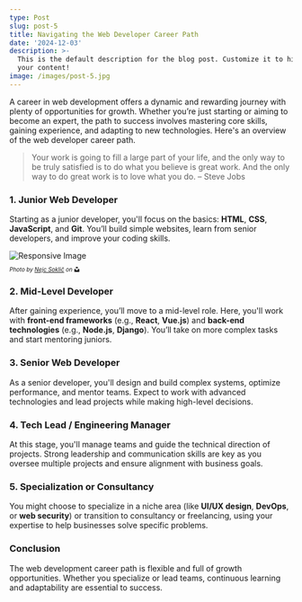 ```yaml
---
type: Post
slug: post-5
title: Navigating the Web Developer Career Path
date: '2024-12-03'
description: >-
  This is the default description for the blog post. Customize it to highlight
  your content!
image: /images/post-5.jpg
---
```


A career in web development offers a dynamic and rewarding journey with plenty of opportunities for growth. Whether you’re just starting or aiming to become an expert, the path to success involves mastering core skills, gaining experience, and adapting to new technologies. Here's an overview of the web developer career path.

> Your work is going to fill a large part of your life, and the only way to be truly satisfied is to do what you believe is great work. And the only way to do great work is to love what you do. – Steve Jobs

### 1. Junior Web Developer
Starting as a junior developer, you'll focus on the basics: **HTML**, **CSS**, **JavaScript**, and **Git**. You’ll build simple websites, learn from senior developers, and improve your coding skills.

<!--more-->

<div class="shadow-wrapper">
<picture class="responsive-picture">
  <source type="image/jxl" srcset="
    https://res.cloudinary.com/paulapplegate-com/image/upload/c_fill,g_auto,x_20,y_20/c_scale,w_2150/e_shadow:75,x_20,y_20/v1740096729/xm68tlr0xucgbzflty4a.jxl 2150w,
    https://res.cloudinary.com/paulapplegate-com/image/upload/c_fill,g_auto,x_20,y_20/c_scale,w_2138/e_shadow:75,x_20,y_20/v1740096729/xm68tlr0xucgbzflty4a.jxl 2138w,
    https://res.cloudinary.com/paulapplegate-com/image/upload/c_fill,g_auto,x_20,y_20/c_scale,w_2111/e_shadow:75,x_20,y_20/v1740096729/xm68tlr0xucgbzflty4a.jxl 2111w,
    https://res.cloudinary.com/paulapplegate-com/image/upload/c_fill,g_auto,x_20,y_20/c_scale,w_2036/e_shadow:75,x_20,y_20/v1740096729/xm68tlr0xucgbzflty4a.jxl 2036w,
    https://res.cloudinary.com/paulapplegate-com/image/upload/c_fill,g_auto,x_20,y_20/c_scale,w_1950/e_shadow:75,x_20,y_20/v1740096729/xm68tlr0xucgbzflty4a.jxl 1950w,
    https://res.cloudinary.com/paulapplegate-com/image/upload/c_fill,g_auto,x_20,y_20/c_scale,w_1871/e_shadow:75,x_20,y_20/v1740096729/xm68tlr0xucgbzflty4a.jxl 1871w,
    https://res.cloudinary.com/paulapplegate-com/image/upload/c_fill,g_auto,x_20,y_20/c_scale,w_1716/e_shadow:75,x_20,y_20/v1740096729/xm68tlr0xucgbzflty4a.jxl 1716w,
    https://res.cloudinary.com/paulapplegate-com/image/upload/c_fill,g_auto,x_20,y_20/c_scale,w_1626/e_shadow:75,x_20,y_20/v1740096729/xm68tlr0xucgbzflty4a.jxl 1626w,
    https://res.cloudinary.com/paulapplegate-com/image/upload/c_fill,g_auto,x_20,y_20/c_scale,w_1621/e_shadow:75,x_20,y_20/v1740096729/xm68tlr0xucgbzflty4a.jxl 1621w,
    https://res.cloudinary.com/paulapplegate-com/image/upload/c_fill,g_auto,x_20,y_20/c_scale,w_1532/e_shadow:75,x_20,y_20/v1740096729/xm68tlr0xucgbzflty4a.jxl 1532w,
    https://res.cloudinary.com/paulapplegate-com/image/upload/c_fill,g_auto,x_20,y_20/c_scale,w_1022/e_shadow:75,x_20,y_20/v1740096729/xm68tlr0xucgbzflty4a.jxl 1022w,
    https://res.cloudinary.com/paulapplegate-com/image/upload/c_fill,g_auto,x_20,y_20/c_scale,w_975/e_shadow:75,x_20,y_20/v1740096729/xm68tlr0xucgbzflty4a.jxl 975w,
    https://res.cloudinary.com/paulapplegate-com/image/upload/c_fill,g_auto,x_20,y_20/c_scale,w_842/e_shadow:75,x_20,y_20/v1740096729/xm68tlr0xucgbzflty4a.jxl 842w,
    https://res.cloudinary.com/paulapplegate-com/image/upload/c_fill,g_auto,x_20,y_20/c_scale,w_686/e_shadow:75,x_20,y_20/v1740096729/xm68tlr0xucgbzflty4a.jxl 686w,
    https://res.cloudinary.com/paulapplegate-com/image/upload/c_fill,g_auto,x_20,y_20/c_scale,w_506/e_shadow:75,x_20,y_20/v1740096729/xm68tlr0xucgbzflty4a.jxl 506w,
    https://res.cloudinary.com/paulapplegate-com/image/upload/c_fill,g_auto,x_20,y_20/c_scale,w_250/e_shadow:75,x_20,y_20/v1740096729/xm68tlr0xucgbzflty4a.jxl 250w
  " sizes="(min-width: 1200px) 1200px, 100vw"/>
  <source type="image/avif" srcset="
    https://res.cloudinary.com/paulapplegate-com/image/upload/c_fill,g_auto,x_20,y_20/c_scale,w_2150/e_shadow:75,x_20,y_20/v1740096729/xm68tlr0xucgbzflty4a.avif 2150w,
    https://res.cloudinary.com/paulapplegate-com/image/upload/c_fill,g_auto,x_20,y_20/c_scale,w_2138/e_shadow:75,x_20,y_20/v1740096729/xm68tlr0xucgbzflty4a.avif 2138w,
    https://res.cloudinary.com/paulapplegate-com/image/upload/c_fill,g_auto,x_20,y_20/c_scale,w_2111/e_shadow:75,x_20,y_20/v1740096729/xm68tlr0xucgbzflty4a.avif 2111w,
    https://res.cloudinary.com/paulapplegate-com/image/upload/c_fill,g_auto,x_20,y_20/c_scale,w_2036/e_shadow:75,x_20,y_20/v1740096729/xm68tlr0xucgbzflty4a.avif 2036w,
    https://res.cloudinary.com/paulapplegate-com/image/upload/c_fill,g_auto,x_20,y_20/c_scale,w_1950/e_shadow:75,x_20,y_20/v1740096729/xm68tlr0xucgbzflty4a.avif 1950w,
    https://res.cloudinary.com/paulapplegate-com/image/upload/c_fill,g_auto,x_20,y_20/c_scale,w_1871/e_shadow:75,x_20,y_20/v1740096729/xm68tlr0xucgbzflty4a.avif 1871w,
    https://res.cloudinary.com/paulapplegate-com/image/upload/c_fill,g_auto,x_20,y_20/c_scale,w_1716/e_shadow:75,x_20,y_20/v1740096729/xm68tlr0xucgbzflty4a.avif 1716w,
    https://res.cloudinary.com/paulapplegate-com/image/upload/c_fill,g_auto,x_20,y_20/c_scale,w_1626/e_shadow:75,x_20,y_20/v1740096729/xm68tlr0xucgbzflty4a.avif 1626w,
    https://res.cloudinary.com/paulapplegate-com/image/upload/c_fill,g_auto,x_20,y_20/c_scale,w_1621/e_shadow:75,x_20,y_20/v1740096729/xm68tlr0xucgbzflty4a.avif 1621w,
    https://res.cloudinary.com/paulapplegate-com/image/upload/c_fill,g_auto,x_20,y_20/c_scale,w_1532/e_shadow:75,x_20,y_20/v1740096729/xm68tlr0xucgbzflty4a.avif 1532w,
    https://res.cloudinary.com/paulapplegate-com/image/upload/c_fill,g_auto,x_20,y_20/c_scale,w_1022/e_shadow:75,x_20,y_20/v1740096729/xm68tlr0xucgbzflty4a.avif 1022w,
    https://res.cloudinary.com/paulapplegate-com/image/upload/c_fill,g_auto,x_20,y_20/c_scale,w_975/e_shadow:75,x_20,y_20/v1740096729/xm68tlr0xucgbzflty4a.avif 975w,
    https://res.cloudinary.com/paulapplegate-com/image/upload/c_fill,g_auto,x_20,y_20/c_scale,w_842/e_shadow:75,x_20,y_20/v1740096729/xm68tlr0xucgbzflty4a.avif 842w,
    https://res.cloudinary.com/paulapplegate-com/image/upload/c_fill,g_auto,x_20,y_20/c_scale,w_686/e_shadow:75,x_20,y_20/v1740096729/xm68tlr0xucgbzflty4a.avif 686w,
    https://res.cloudinary.com/paulapplegate-com/image/upload/c_fill,g_auto,x_20,y_20/c_scale,w_506/e_shadow:75,x_20,y_20/v1740096729/xm68tlr0xucgbzflty4a.avif 506w,
    https://res.cloudinary.com/paulapplegate-com/image/upload/c_fill,g_auto,x_20,y_20/c_scale,w_250/e_shadow:75,x_20,y_20/v1740096729/xm68tlr0xucgbzflty4a.avif 250w
  " sizes="(min-width: 1200px) 1200px, 100vw"/>
  <source type="image/jpeg" srcset="
    https://res.cloudinary.com/paulapplegate-com/image/upload/c_fill,g_auto,x_20,y_20/c_scale,w_2150/e_shadow:75,x_20,y_20/v1740096729/xm68tlr0xucgbzflty4a.jpeg 2150w,
    https://res.cloudinary.com/paulapplegate-com/image/upload/c_fill,g_auto,x_20,y_20/c_scale,w_2138/e_shadow:75,x_20,y_20/v1740096729/xm68tlr0xucgbzflty4a.jpeg 2138w,
    https://res.cloudinary.com/paulapplegate-com/image/upload/c_fill,g_auto,x_20,y_20/c_scale,w_2111/e_shadow:75,x_20,y_20/v1740096729/xm68tlr0xucgbzflty4a.jpeg 2111w,
    https://res.cloudinary.com/paulapplegate-com/image/upload/c_fill,g_auto,x_20,y_20/c_scale,w_2036/e_shadow:75,x_20,y_20/v1740096729/xm68tlr0xucgbzflty4a.jpeg 2036w,
    https://res.cloudinary.com/paulapplegate-com/image/upload/c_fill,g_auto,x_20,y_20/c_scale,w_1950/e_shadow:75,x_20,y_20/v1740096729/xm68tlr0xucgbzflty4a.jpeg 1950w,
    https://res.cloudinary.com/paulapplegate-com/image/upload/c_fill,g_auto,x_20,y_20/c_scale,w_1871/e_shadow:75,x_20,y_20/v1740096729/xm68tlr0xucgbzflty4a.jpeg 1871w,
    https://res.cloudinary.com/paulapplegate-com/image/upload/c_fill,g_auto,x_20,y_20/c_scale,w_1716/e_shadow:75,x_20,y_20/v1740096729/xm68tlr0xucgbzflty4a.jpeg 1716w,
    https://res.cloudinary.com/paulapplegate-com/image/upload/c_fill,g_auto,x_20,y_20/c_scale,w_1626/e_shadow:75,x_20,y_20/v1740096729/xm68tlr0xucgbzflty4a.jpeg 1626w,
    https://res.cloudinary.com/paulapplegate-com/image/upload/c_fill,g_auto,x_20,y_20/c_scale,w_1621/e_shadow:75,x_20,y_20/v1740096729/xm68tlr0xucgbzflty4a.jpeg 1621w,
    https://res.cloudinary.com/paulapplegate-com/image/upload/c_fill,g_auto,x_20,y_20/c_scale,w_1532/e_shadow:75,x_20,y_20/v1740096729/xm68tlr0xucgbzflty4a.jpeg 1532w,
    https://res.cloudinary.com/paulapplegate-com/image/upload/c_fill,g_auto,x_20,y_20/c_scale,w_1022/e_shadow:75,x_20,y_20/v1740096729/xm68tlr0xucgbzflty4a.jpeg 1022w,
    https://res.cloudinary.com/paulapplegate-com/image/upload/c_fill,g_auto,x_20,y_20/c_scale,w_975/e_shadow:75,x_20,y_20/v1740096729/xm68tlr0xucgbzflty4a.jpeg 975w,
    https://res.cloudinary.com/paulapplegate-com/image/upload/c_fill,g_auto,x_20,y_20/c_scale,w_842/e_shadow:75,x_20,y_20/v1740096729/xm68tlr0xucgbzflty4a.jpeg 842w,
    https://res.cloudinary.com/paulapplegate-com/image/upload/c_fill,g_auto,x_20,y_20/c_scale,w_686/e_shadow:75,x_20,y_20/v1740096729/xm68tlr0xucgbzflty4a.jpeg 686w,
    https://res.cloudinary.com/paulapplegate-com/image/upload/c_fill,g_auto,x_20,y_20/c_scale,w_506/e_shadow:75,x_20,y_20/v1740096729/xm68tlr0xucgbzflty4a.jpeg 506w,
    https://res.cloudinary.com/paulapplegate-com/image/upload/c_fill,g_auto,x_20,y_20/c_scale,w_250/e_shadow:75,x_20,y_20/v1740096729/xm68tlr0xucgbzflty4a.jpeg 250w
  " sizes="(min-width: 1200px) 1200px, 100vw"/>
  <img src="https://res.cloudinary.com/paulapplegate-com/image/upload/c_fill,g_auto,x_20,y_20/c_scale,w_250/e_shadow:75,x_20,y_20/v1740096729/xm68tlr0xucgbzflty4a.jxl" alt="Responsive Image" loading="lazy"></img>
</picture>
</div>
<style>
  .credit-container {
    font-size: 10px;
    font-style: italic;
    display: flex;
    align-items: center;
    flex-wrap: wrap;
  }
  .icon {
    width: 1em;
    height: 1em;
    margin-left: 0.25em;
  }
</style>
<p class="credit-container">
  <em>Photo by <a href="https://unsplash.com/photos/a-very-tall-building-towering-over-a-city-IXqufoA4swM?utm_content=creditShareLink&utm_medium=referral&utm_source=unsplash">Nejc Soklič</a> on</em>
  <svg class="icon" xmlns="http://www.w3.org/2000/svg" viewBox="0 0 448 512">
    <path d="M448,230.17V480H0V230.17H141.13V355.09H306.87V230.17ZM306.87,32H141.13V156.91H306.87Z"/>
  </svg>
</p>



### 2. Mid-Level Developer
After gaining experience, you’ll move to a mid-level role. Here, you'll work with **front-end frameworks** (e.g., **React**, **Vue.js**) and **back-end technologies** (e.g., **Node.js**, **Django**). You’ll take on more complex tasks and start mentoring juniors.

### 3. Senior Web Developer
As a senior developer, you'll design and build complex systems, optimize performance, and mentor teams. Expect to work with advanced technologies and lead projects while making high-level decisions.

### 4. Tech Lead / Engineering Manager
At this stage, you'll manage teams and guide the technical direction of projects. Strong leadership and communication skills are key as you oversee multiple projects and ensure alignment with business goals.

### 5. Specialization or Consultancy
You might choose to specialize in a niche area (like **UI/UX design**, **DevOps**, or **web security**) or transition to consultancy or freelancing, using your expertise to help businesses solve specific problems.

### Conclusion
The web development career path is flexible and full of growth opportunities. Whether you specialize or lead teams, continuous learning and adaptability are essential to success.